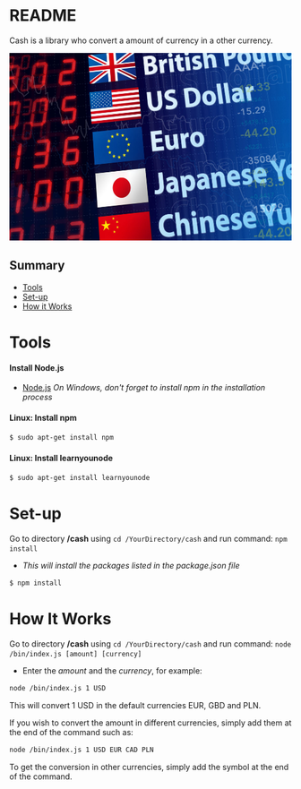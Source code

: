 # README

Cash is a library who convert a amount of currency in a other currency.

<p align="center">
  <img src="/img/currencies" alt="Bundle Analyzer example"
       width="650" height="335">
</p>

## Summary

 * [Tools]()
 * [Set-up]()
 * [How it Works]()

# Tools

#### Install Node.js

* [Node.js](https://nodejs.org/en/)
 *On Windows, don't forget to install npm in the installation process*

#### Linux: Install npm

```sh
$ sudo apt-get install npm
```
#### Linux: Install learnyounode

```sh
$ sudo apt-get install learnyounode
```


# Set-up

Go to directory **/cash** using ```cd /YourDirectory/cash``` and run command: ```npm install```
  * *This will install the packages listed in the package.json file*

```sh
$ npm install
```

# How It Works

Go to directory **/cash** using ```cd /YourDirectory/cash``` and run command: ```node /bin/index.js [amount] [currency]```
  * Enter the *amount* and the *currency*, for example:

```sh
node /bin/index.js 1 USD
```
This will convert 1 USD in the default currencies EUR, GBD and PLN.

If you wish to convert the amount in different currencies, simply add them at the end of the command such as:

```sh
node /bin/index.js 1 USD EUR CAD PLN
```
To get the conversion in other currencies, simply add the symbol at the end of the command.
